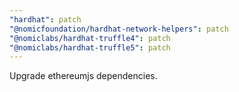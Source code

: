 ```yaml
---
"hardhat": patch
"@nomicfoundation/hardhat-network-helpers": patch
"@nomiclabs/hardhat-truffle4": patch
"@nomiclabs/hardhat-truffle5": patch
---
```


Upgrade ethereumjs dependencies.
